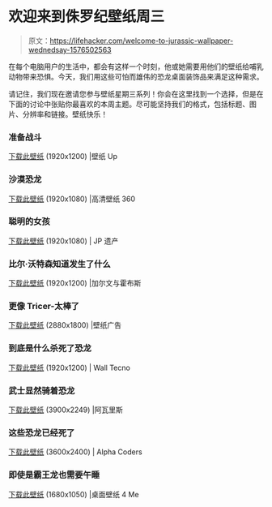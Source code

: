 # 欢迎来到侏罗纪壁纸周三

> 原文：<https://lifehacker.com/welcome-to-jurassic-wallpaper-wednedsay-1576502563>

在每个电脑用户的生活中，都会有这样一个时刻，他或她需要用他们的壁纸给哺乳动物带来恐惧。今天，我们用这些可怕而雄伟的恐龙桌面装饰品来满足这种需求。



请记住，我们现在邀请您参与壁纸星期三系列！你会在这里找到一个选择，但是在下面的讨论中张贴你最喜欢的本周主题。尽可能坚持我们的格式，包括标题、图片、分辨率和链接。壁纸快乐！

### 准备战斗

[下载此壁纸](http://www.wallpaperup.com/146899/battle_predators_teeth_dinosaur.html) (1920x1200) |壁纸 Up

### 沙漠恐龙

[下载此壁纸](http://hdwallpapers360.com/2013/12/dinosaurs-hd-wallpapers.html) (1920x1080) |高清壁纸 360

### 聪明的女孩

[下载此壁纸](http://www.jplegacy.org/jpencyclopedia/wp-content/uploads/2013/06/jurassicparkiii23.png) (1920x1080) | JP 遗产

### 比尔·沃特森知道发生了什么

[下载此壁纸](http://www.calvinandhobbes.comule.com/xTyrannoJet1920x1200.jpg) (1920x1200) |加尔文与霍布斯

### 更像 Tricer-太棒了

[下载此壁纸](http://www.wallpapersad.com/wallpaper/dinosaurs-triceratops-river.html) (2880x1800) |壁纸广告

### 到底是什么杀死了恐龙

[下载此壁纸](http://www.walltecno.com/dinosaur-wallpaper-9-wallpaper-background-hd.html) (1920x1200) | Wall Tecno

### 武士显然骑着恐龙

[下载此壁纸](http://arvalis.deviantart.com/art/T-Rex-vs-Samurai-285079933) (3900x2249) |阿瓦里斯

### 这些恐龙已经死了

[下载此壁纸](http://wall.alphacoders.com/big.php?i=20185) (3600x2400) | Alpha Coders

### 即使是霸王龙也需要午睡

[下载此壁纸](http://www.desktopwallpapers4.me/digital-art/dinosaur-trying-to-make-the-bed-21337/) (1680x1050) |桌面壁纸 4 Me